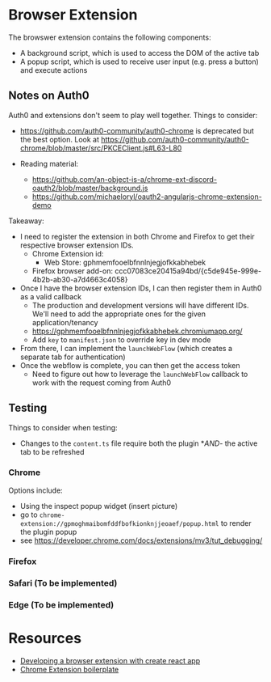 # Browser Extension

The browswer extension contains the following components:

- A background script, which is used to access the DOM of the active tab
- A popup script, which is used to receive user input (e.g. press a button) and execute actions

## Notes on Auth0

Auth0 and extensions don't seem to play well together. Things to consider:

- https://github.com/auth0-community/auth0-chrome is deprecated but the best option. Look at https://github.com/auth0-community/auth0-chrome/blob/master/src/PKCEClient.js#L63-L80

- Reading material:
  - https://github.com/an-object-is-a/chrome-ext-discord-oauth2/blob/master/background.js
  - https://github.com/michaeloryl/oauth2-angularjs-chrome-extension-demo

Takeaway:

- I need to register the extension in both Chrome and Firefox to get their respective browser extension IDs.
  - Chrome Extension id:
    - Web Store: gphmemfooelbfnnlnjegjofkkabhebek
  - Firefox browser add-on: ccc07083ce20415a94bd/{c5de945e-999e-4b2b-ab30-a7d4663c4058}
- Once I have the browser extension IDs, I can then register them in Auth0 as a valid callback
  - The production and development versions will have different IDs. We'll need to add the appropriate ones for the given application/tenancy
  - https://gphmemfooelbfnnlnjegjofkkabhebek.chromiumapp.org/
  - Add `key` to `manifest.json` to override key in dev mode
- From there, I can implement the `launchWebFlow` (which creates a separate tab for authentication)
- Once the webflow is complete, you can then get the access token
  - Need to figure out how to leverage the `launchWebFlow` callback to work with the request coming from Auth0

## Testing

Things to consider when testing:

- Changes to the `content.ts` file require both the plugin \*_AND_- the active tab to be refreshed

### Chrome

Options include:

- Using the inspect popup widget (insert picture)
- go to `chrome-extension://gpmoghmaibomfddfbofkionknjjeoaef/popup.html` to render the plugin popup
- see https://developer.chrome.com/docs/extensions/mv3/tut_debugging/

### Firefox

### Safari (To be implemented)

### Edge (To be implemented)

# Resources

- [Developing a browser extension with create react app](https://mmazzarolo.medium.com/developing-a-browser-extension-with-create-react-app-b0dcd3b32b3f)
- [Chrome Extension boilerplate](https://github.com/sivertschou/react-typescript-chrome-extension-boilerplate)
